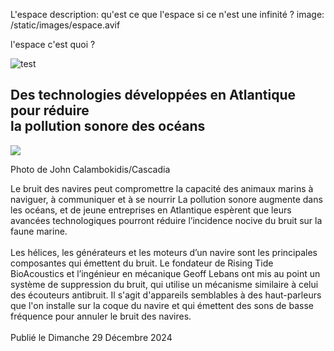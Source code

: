 L'espace
description: qu'est ce que l'espace si ce n'est une infinité ?
image: /static/images/espace.avif

l'espace c'est quoi ?

![test](/static/images/Capture%20d'écran%202025-01-14%20235824.png)

<body>
    <section id="Titre">
        <h1> Des technologies développées en Atlantique pour réduire <br> la pollution sonore des océans</h1>
    </section>
    <section id="premiereimage">
        <img src="https://images.radio-canada.ca/q_auto,w_1200/v1/ici-info/16x9/baleine-navire-generique-pollution-sonore.png">
        <p> Photo de John Calambokidis/Cascadia </p>
    </section>
    <div id="texte_image1">
        <p1>Le bruit des navires peut compromettre la capacité des animaux marins à naviguer, à communiquer et à se nourrir
            La pollution sonore augmente dans les océans, et de jeune entreprises en Atlantique espèrent que leurs avancées technologiques pourront réduire l’incidence nocive du bruit sur la faune marine.
            <br> <br>  Les hélices, les générateurs et les moteurs d’un navire sont les principales composantes qui émettent du bruit.
            Le fondateur de Rising Tide BioAcoustics et l’ingénieur en mécanique Geoff Lebans ont mis au point un système de suppression du bruit, qui utilise un mécanisme similaire à celui des écouteurs antibruit. Il s'agit d'appareils semblables à des haut-parleurs que l'on installe sur la coque du navire et qui émettent des sons de basse fréquence pour annuler le bruit des navires. 
             </p1>
        <p2> <br> <br> Publié le Dimanche 29 Décembre 2024</p2>
    </div>
</body>

